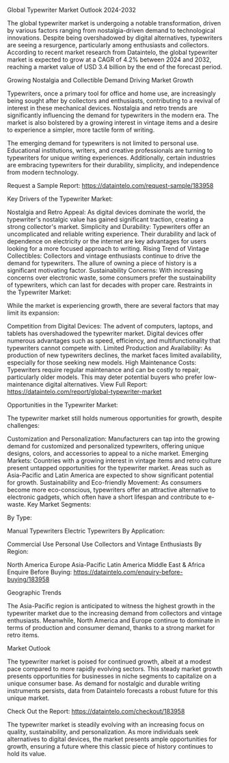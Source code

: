 Global Typewriter Market Outlook 2024-2032

The global typewriter market is undergoing a notable transformation, driven by various factors ranging from nostalgia-driven demand to technological innovations. Despite being overshadowed by digital alternatives, typewriters are seeing a resurgence, particularly among enthusiasts and collectors. According to recent market research from Dataintelo, the global typewriter market is expected to grow at a CAGR of 4.2% between 2024 and 2032, reaching a market value of USD 3.4 billion by the end of the forecast period.

Growing Nostalgia and Collectible Demand Driving Market Growth

Typewriters, once a primary tool for office and home use, are increasingly being sought after by collectors and enthusiasts, contributing to a revival of interest in these mechanical devices. Nostalgia and retro trends are significantly influencing the demand for typewriters in the modern era. The market is also bolstered by a growing interest in vintage items and a desire to experience a simpler, more tactile form of writing.

The emerging demand for typewriters is not limited to personal use. Educational institutions, writers, and creative professionals are turning to typewriters for unique writing experiences. Additionally, certain industries are embracing typewriters for their durability, simplicity, and independence from modern technology.

Request a Sample Report: https://dataintelo.com/request-sample/183958

Key Drivers of the Typewriter Market:

Nostalgia and Retro Appeal: As digital devices dominate the world, the typewriter's nostalgic value has gained significant traction, creating a strong collector's market.
Simplicity and Durability: Typewriters offer an uncomplicated and reliable writing experience. Their durability and lack of dependence on electricity or the internet are key advantages for users looking for a more focused approach to writing.
Rising Trend of Vintage Collectibles: Collectors and vintage enthusiasts continue to drive the demand for typewriters. The allure of owning a piece of history is a significant motivating factor.
Sustainability Concerns: With increasing concerns over electronic waste, some consumers prefer the sustainability of typewriters, which can last for decades with proper care.
Restraints in the Typewriter Market:

While the market is experiencing growth, there are several factors that may limit its expansion:

Competition from Digital Devices: The advent of computers, laptops, and tablets has overshadowed the typewriter market. Digital devices offer numerous advantages such as speed, efficiency, and multifunctionality that typewriters cannot compete with.
Limited Production and Availability: As production of new typewriters declines, the market faces limited availability, especially for those seeking new models.
High Maintenance Costs: Typewriters require regular maintenance and can be costly to repair, particularly older models. This may deter potential buyers who prefer low-maintenance digital alternatives.
View Full Report: https://dataintelo.com/report/global-typewriter-market

Opportunities in the Typewriter Market:

The typewriter market still holds numerous opportunities for growth, despite challenges:

Customization and Personalization: Manufacturers can tap into the growing demand for customized and personalized typewriters, offering unique designs, colors, and accessories to appeal to a niche market.
Emerging Markets: Countries with a growing interest in vintage items and retro culture present untapped opportunities for the typewriter market. Areas such as Asia-Pacific and Latin America are expected to show significant potential for growth.
Sustainability and Eco-friendly Movement: As consumers become more eco-conscious, typewriters offer an attractive alternative to electronic gadgets, which often have a short lifespan and contribute to e-waste.
Key Market Segments:

By Type:

Manual Typewriters
Electric Typewriters
By Application:

Commercial Use
Personal Use
Collectors and Vintage Enthusiasts
By Region:

North America
Europe
Asia-Pacific
Latin America
Middle East & Africa
Enquire Before Buying: https://dataintelo.com/enquiry-before-buying/183958

Geographic Trends

The Asia-Pacific region is anticipated to witness the highest growth in the typewriter market due to the increasing demand from collectors and vintage enthusiasts. Meanwhile, North America and Europe continue to dominate in terms of production and consumer demand, thanks to a strong market for retro items.

Market Outlook

The typewriter market is poised for continued growth, albeit at a modest pace compared to more rapidly evolving sectors. This steady market growth presents opportunities for businesses in niche segments to capitalize on a unique consumer base. As demand for nostalgic and durable writing instruments persists, data from Dataintelo forecasts a robust future for this unique market.

Check Out the Report: https://dataintelo.com/checkout/183958

The typewriter market is steadily evolving with an increasing focus on quality, sustainability, and personalization. As more individuals seek alternatives to digital devices, the market presents ample opportunities for growth, ensuring a future where this classic piece of history continues to hold its value.
